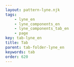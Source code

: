 ```yaml
---
layout: pattern-lyne.njk
tags:
    - lyne_en
    - lyne_components_en
    - lyne_components_tab_en
    - page
key: tab-lyne_en
title: Tab
parent: tab-folder-lyne_en
keywords: tab
order: 620
---
```


